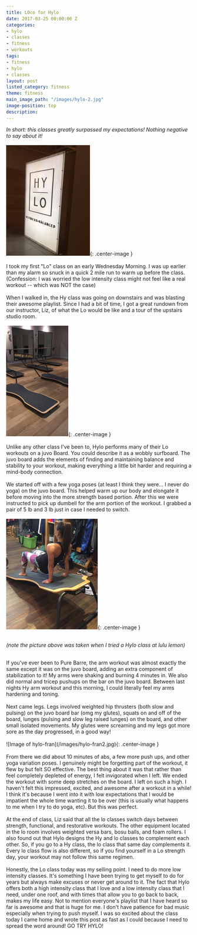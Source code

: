 ```yaml
---
title: LOco for Hylo
date: 2017-03-25 00:00:00 Z
categories:
- hylo
- classes
- fitness
- workouts
tags:
- fitness
- hylo
- classes
layout: post
listed_category: fitness
theme: fitness
main_image_path: "/images/hylo-2.jpg"
image-position: top
description:
---
```


*In short: this classes greatly surpassed my expectations! Nothing negative to say about it!*
<br /><br />
![Image of hylo-sign](/images/hylo-sign.jpg){: .center-image }
<br /><br />
I took my first "Lo" class on an early Wednesday Morning. I was up earlier than my alarm so snuck in a quick 2 mile run to warm up before the class. (Confession: I was worried the low intensity class might not feel like a real workout -- which was NOT the case)
<br /><br />
When I walked in, the Hy class was going on downstairs and was blasting their awesome playlist. Since I had a bit of time, I got a great rundown from our instructor, Liz,  of what the Lo would be like and a tour of the upstairs studio room.
<br /><br />
![Image of hylo-boards](/images/hylo-boards.jpg){: .center-image }
<br /><br />
Unlike any other class I've been to, Hylo performs many of their Lo workouts on a juvo Board. You could describe it as a wobbly surfboard. The juvo board adds the elements of finding and maintaining balance and stability to your workout, making everything a little bit harder and requiring a mind-body connection.
<br /><br />
We started off with a few yoga poses (at least I think they were... I never do yoga) on the juvo board. This helped warm up our body and elongate it before moving into the more strength based portion. After this we were instructed to pick up dumbell for the arm portion of the workout. I grabbed a pair of 5 lb and 3 lb just in case I needed to switch.
<br /><br />
![Image of hylo-fran](/images/hylo-fran.jpg){: .center-image }
<br /><br />

*(note the picture above was taken when I tried a Hylo class at lulu lemon)*

<br />
If you've ever been to Pure Barre, the arm workout was almost exactly the same except it was on the juvo board, adding an extra component of stabilization to it! My arms were shaking and burning 4 minutes in.  We also did normal and tricep pushups on the bar on the juvo board. Between last nights Hy arm workout and this morning, I could literally feel my arms hardening and toning.
<br /><br />
Next came legs. Legs involved weighted hip thrusters (both slow and pulsing) on the juvo board bar (omg my glutes), squats on and off of the board, lunges (pulsing and slow leg raised lunges) on the board, and other small isolated movements. My glutes were screaming and my legs got more sore as the day progressed, in a good way!
<br /><br />
![Image of hylo-fran](/images/hylo-fran2.jpg){: .center-image }
<br /><br />
From there we did about 10 minutes of abs, a few more push ups, and other yoga variation poses. I genuinely might be forgetting part of the workout, it flew by but felt SO effective. The best thing about it was that rather than feel completely depleted of energy, I felt invigorated when I left. We ended the workout with some deep stretches on the board. I left on such a high. I haven't felt this impressed, excited, and awesome after a workout in a while! I think it's because I went into it with low expectations that I would be impatient the whole time wanting it to be over (this is usually what happens to me when I try to do yoga, etc). But this was perfect.
<br /><br />
At the end of class, Liz said that all the lo classes switch days between strength, functional, and restorative workouts. The other equipment located in the lo room involves weighted versa bars, bosu balls, and foam rollers. I also found out that Hylo designs the Hy and lo classes to complement each other. So, if you go to a Hy class, the lo class that same day complements it. Every lo class flow is also different, so if you find yourself in a Lo strength day, your workout may not follow this same regimen.
<br /><br />
Honestly, the Lo class today was my selling point. I need to do more low intensity classes. It's something I have been trying to get myself to do for years but always make excuses or never get around to it. The fact that Hylo offers both a high intensity class that I love and  a low intensity class that I need, under one roof, and with times that allow you to go back to back, makes my life easy. Not to mention everyone's playlist that I have heard so far is awesome and that is huge for me. I don't have patience for bad music especially when trying to push myself. I was so excited about the class today I came home and wrote this post as fast as I could because I need to spread the word around! GO TRY HYLO!
